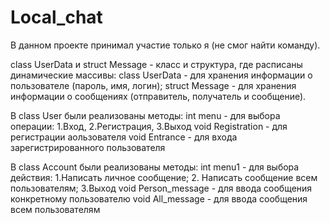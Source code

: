 # Local_chat
В данном проекте принимал участие только я (не смог найти команду).

class UserData и struct Message - класс и структура, где расписаны динамические массивы: 
сlass UserData - для хранения информации о пользователе (пароль, имя, логин); 
struct Messagе - для хранения информации о сообщениях (отправитель, получатель и сообщение).

В class User были реализованы методы:
int menu - для выбора операции: 1.Вход, 2.Регистрация, 3.Выход
void Registration - для регистрации аользователя
void Entrance - для входа зарегистрированного пользователя

В class Account были реализованы методы:
 int menu1 - для выбора действия: 1.Написать личное сообщение; 2. Написать сообщение всем пользователям; 3.Выход
 void Person_message - для ввода сообщения конкретному пользователю
 void All_message - для ввода сообщения всем пользователям
